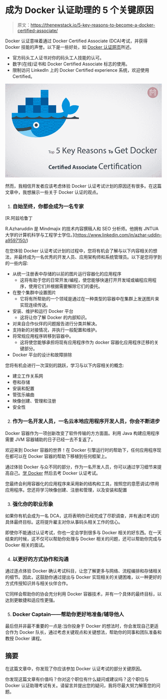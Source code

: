 # 成为 Docker 认证助理的 5 个关键原因

> 原文：<https://thenewstack.io/5-key-reasons-to-become-a-docker-certified-associate/>

Docker 认证意味着通过 Docker Certified Associate (DCA)考试，并获得 Docker 技能的声誉。以下是一些好处，如 [Docker 认证网页](https://success.docker.com/certification)所述。

*   官方码头工人证书对你的码头工人技能的认可。
*   数字(在线)证书和 Docker Certified Associate 标志的使用。
*   限制访问 LinkedIn 上的 Docker Certified experience 系统，欢迎使用 Certified。

![](img/e904fc608d694f4f85a27f04b05ea49c.png)

然而，我相信开发者应该考虑体验 Docker 认证考试计划的原因还有很多。在这篇文章中，我想展示一些关于 Docker 认证的观点。

1.  ### 自始至终，你都会成为一名专家

 [R.阿兹哈鲁丁

R.Azharuddin 是 Mindmajix 的技术内容撰稿人和 SEO 分析师。他拥有 JNTUA 大学的计算机科学与工程学士学位。](https://www.linkedin.com/in/azhar-uddin-a9597150/) 

在您体验 Docker 认证考试计划的过程中，您将有机会了解与以下内容相关的想法，并最终成为一名优秀的开发人员、应用架构师和系统管理员。以下是您将学到的一些内容:

*   从统一注册表中存储的以前的图片运行容器化的应用程序
    *   这将有助于您的日常开发/编程，使您能够快速打开开发域或编程应用程序，使用它们并根据需要解除它们的委托。
*   在整个集群中设置图片
    *   它将有所帮助的一个领域是通过在一种类型的容器中在集群上发送图片来实现连续传送。
*   安装、维护和运行 Docker 平台
    *   这将让你了解 Docker 的内部知识。
*   对来自合作伙伴的问题报告进行分类并解决。
*   支持新的对接情况，并执行一般配置和维护。
*   将常规应用程序转移到容器中。
    *   这将使您能够承担将现有应用程序作为 docker 容器化应用程序迁移的关键部分。
*   Docker 平台的设计和故障排除

您将有机会进行一次深刻的跳跃，学习与以下内容相关的概念:

*   建立工作关系网
*   卷和存储
*   安装和配置
*   管弦乐编曲
*   映像创建、管理和注册
*   安全性

2.  ### 作为一名开发人员，一名云本地应用程序开发人员，你会不断进步

Docker 容器作为一项创新改变了软件传输的方方面面。利用 Java 构建应用程序需要 JVM 容器辅助的日子已经一去不复返了。

欢迎来到 Docker 容器的世界！在 Docker 引擎运行时的帮助下，任何应用程序现在都可以在 Docker 容器的帮助下移植到任何框架上。

通过体验 Docker 与众不同的部分，作为一名开发人员，你可以通过学习细节来提高自己。[学 Docker](https://mindmajix.com/docker-training) 然后去考 Docker 认证考试。

您最终会利用容器化的应用程序来采用新的结构和工具，按照您的意愿调试/停用应用程序。您还将学习映像创建、注册和管理，以及安装和配置

3.  ### 强化你的职业形象

如果你有机会成为一名 DCA，这将表明你已经完成了尽职调查，并有通过考试的具体最终目标。这将提升雇主对你从事码头相关工作的信心。

即使你不能通过认证考试，你也一定会学到很多与 Docker 相关的好东西。在一天结束的时候，这不仅可以帮助你处理与 Docker 相关的问题，还可以帮助你完成与 Docker 相关的面试。

4.  ### 以更好的方式协作和沟通

通过逐点体验 Docker 确认考试科目，让您了解更多与网络、流程编排和存储相关的细节。因此，这鼓励你通过提出与 Docker 实现相关的关键困难，以一种更好的方式传授知识并与相关伙伴合作。

它同样会帮助你的协会充分利用 Docker 容器技术，并有一个具体的最终目标，以达到更敏捷和适应性更强。

5.  ### Docker Captain——帮助你更好地准备/辅导他人

最后但并非最不重要的一点是:当你投身于 Docker 的想法时，你会发现自己更适合作为 Docker 队长，通过考虑关键观点和关键想法，帮助你的同事和团队准备和教授 Docker 课程。

## 摘要

在这篇文章中，你发现了你应该参加 Docker 认证考试的部分关键原因。

你发现这篇文章有价值吗？你对这个职位有什么疑问或建议吗？这个职位与 Docker 认证助理考试有关。请留言并提出您的疑问，我将尽最大努力解答您的问题。

<svg xmlns:xlink="http://www.w3.org/1999/xlink" viewBox="0 0 68 31" version="1.1"><title>Group</title> <desc>Created with Sketch.</desc></svg>